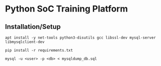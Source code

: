 # Python SoC Training Platform

## Installation/Setup

```console
apt install -y net-tools python3-disutils gcc libssl-dev mysql-server libmysqlclient-dev

pip install -r requirements.txt

mysql -u <user> -p <db> < mysqldump_db.sql
```
